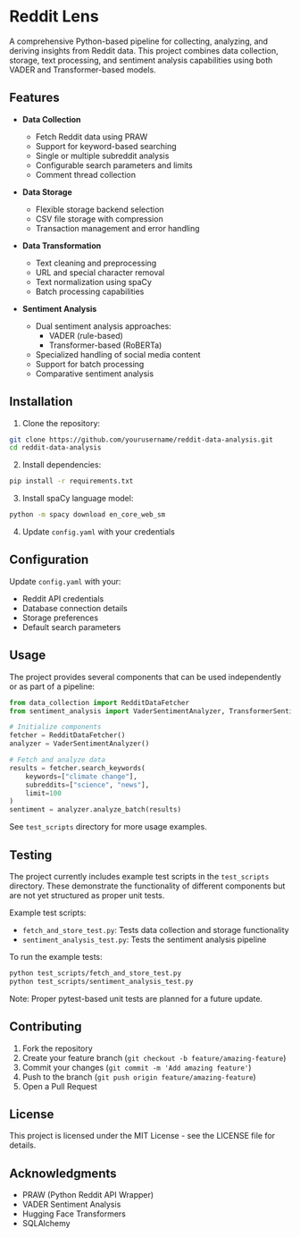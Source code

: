 # Reddit Lens

A comprehensive Python-based pipeline for collecting, analyzing, and deriving insights from Reddit data. This project combines data collection, storage, text processing, and sentiment analysis capabilities using both VADER and Transformer-based models.

## Features

- **Data Collection**
  - Fetch Reddit data using PRAW
  - Support for keyword-based searching
  - Single or multiple subreddit analysis
  - Configurable search parameters and limits
  - Comment thread collection

- **Data Storage**
  - Flexible storage backend selection
  - CSV file storage with compression
  - Transaction management and error handling

- **Data Transformation**
  - Text cleaning and preprocessing
  - URL and special character removal
  - Text normalization using spaCy
  - Batch processing capabilities

- **Sentiment Analysis**
  - Dual sentiment analysis approaches:
    - VADER (rule-based)
    - Transformer-based (RoBERTa)
  - Specialized handling of social media content
  - Support for batch processing
  - Comparative sentiment analysis

## Installation

1. Clone the repository:
```bash
git clone https://github.com/yourusername/reddit-data-analysis.git
cd reddit-data-analysis
```

2. Install dependencies:
```bash
pip install -r requirements.txt
```

3. Install spaCy language model:
```bash
python -m spacy download en_core_web_sm
```

4. Update `config.yaml` with your credentials

## Configuration

Update `config.yaml` with your:
- Reddit API credentials
- Database connection details
- Storage preferences
- Default search parameters

## Usage

The project provides several components that can be used independently or as part of a pipeline:

```python
from data_collection import RedditDataFetcher
from sentiment_analysis import VaderSentimentAnalyzer, TransformerSentimentAnalyzer

# Initialize components
fetcher = RedditDataFetcher()
analyzer = VaderSentimentAnalyzer()

# Fetch and analyze data
results = fetcher.search_keywords(
    keywords=["climate change"],
    subreddits=["science", "news"],
    limit=100
)
sentiment = analyzer.analyze_batch(results)
```

See `test_scripts` directory for more usage examples.

## Testing

The project currently includes example test scripts in the `test_scripts` directory. These demonstrate the functionality of different components but are not yet structured as proper unit tests.

Example test scripts:
- `fetch_and_store_test.py`: Tests data collection and storage functionality
- `sentiment_analysis_test.py`: Tests the sentiment analysis pipeline

To run the example tests:
```bash
python test_scripts/fetch_and_store_test.py
python test_scripts/sentiment_analysis_test.py
```

Note: Proper pytest-based unit tests are planned for a future update.

## Contributing

1. Fork the repository
2. Create your feature branch (`git checkout -b feature/amazing-feature`)
3. Commit your changes (`git commit -m 'Add amazing feature'`)
4. Push to the branch (`git push origin feature/amazing-feature`)
5. Open a Pull Request

## License

This project is licensed under the MIT License - see the LICENSE file for details.

## Acknowledgments

- PRAW (Python Reddit API Wrapper)
- VADER Sentiment Analysis
- Hugging Face Transformers
- SQLAlchemy
